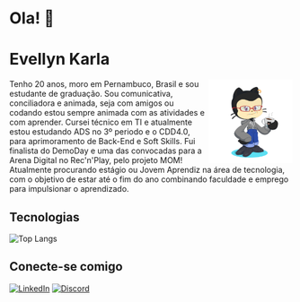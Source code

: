 # Ola! 👋
# Evellyn Karla

<p> <div align="center"> <img src="octocat.png" alt="Meu octocat" height= "150px" align="right" > </div>Tenho 20 anos, moro em Pernambuco, Brasil e sou estudante de graduação. Sou comunicativa, conciliadora e animada, seja com amigos ou codando estou sempre animada com as atividades e com aprender. Cursei técnico em TI e atualmente estou estudando ADS no 3º periodo e o CDD4.0, para aprimoramento de Back-End e Soft Skills. Fui finalista do DemoDay e uma das convocadas para a Arena Digital no Rec'n'Play, pelo projeto MOM! Atualmente procurando estágio ou Jovem Aprendiz na área de tecnologia, com o objetivo de estar até o fim do ano combinando faculdade e emprego para impulsionar o aprendizado.   

## Tecnologias

![Top Langs](https://github-readme-stats-git-masterrstaa-rickstaa.vercel.app/api/top-langs/?username=evellyn-karla&layout=compact&bg_color=000&border_color=30A3DC&title_color=E94D5F&text_color=FFF)

## Conecte-se comigo
[![LinkedIn](https://img.shields.io/badge/LinkedIn-0077B5?style=for-the-badge&logo=linkedin&logoColor=white)](https://www.linkedin.com/in/evellyn-karla/) [![Discord](https://img.shields.io/badge/Discord-7289DA?style=for-the-badge&logo=discord&logoColor=white)](https://discord.com/channels/@evellynkarla/)

